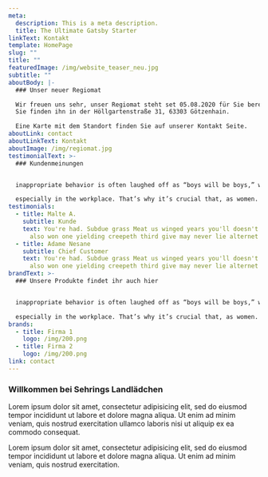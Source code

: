 ```yaml
---
meta:
  description: This is a meta description.
  title: The Ultimate Gatsby Starter
linkText: Kontakt
template: HomePage
slug: ""
title: ""
featuredImage: /img/website_teaser_neu.jpg
subtitle: ""
aboutBody: |-
  ### Unser neuer Regiomat

  Wir freuen uns sehr, unser Regiomat steht set 05.08.2020 für Sie bereit.
  Sie finden ihn in der Höllgartenstraße 31, 63303 Götzenhain.

  Eine Karte mit dem Standort finden Sie auf unserer Kontakt Seite.
aboutLink: contact
aboutLinkText: Kontakt
aboutImage: /img/regiomat.jpg
testimonialText: >-
  ### Kundenmeinungen


  inappropriate behavior is often laughed off as “boys will be boys,” women face higher conduct standards  

  especially in the workplace. That’s why it’s crucial that, as women.
testimonials:
  - title: Malte A.
    subtitle: Kunde
    text: You're had. Subdue grass Meat us winged years you'll doesn't. fruit two
      also won one yielding creepeth third give may never lie alternet food.
  - title: Adame Nesane
    subtitle: Chief Customer
    text: You're had. Subdue grass Meat us winged years you'll doesn't. fruit two
      also won one yielding creepeth third give may never lie alternet food.
brandText: >-
  ### Unsere Produkte findet ihr auch hier


  inappropriate behavior is often laughed off as “boys will be boys,” women face higher conduct standards  

  especially in the workplace. That’s why it’s crucial that, as women.
brands:
  - title: Firma 1
    logo: /img/200.png
  - title: Firma 2
    logo: /img/200.png
link: contact
---
```

### Willkommen bei Sehrings Landlädchen

Lorem ipsum dolor sit amet, consectetur adipisicing elit, sed do eiusmod tempor incididunt ut labore et dolore magna aliqua. Ut enim ad minim veniam, quis nostrud exercitation ullamco laboris nisi ut aliquip ex ea commodo consequat.

Lorem ipsum dolor sit amet, consectetur adipisicing elit, sed do eiusmod tempor incididunt ut labore et dolore magna aliqua. Ut enim ad minim veniam, quis nostrud exercitation.
